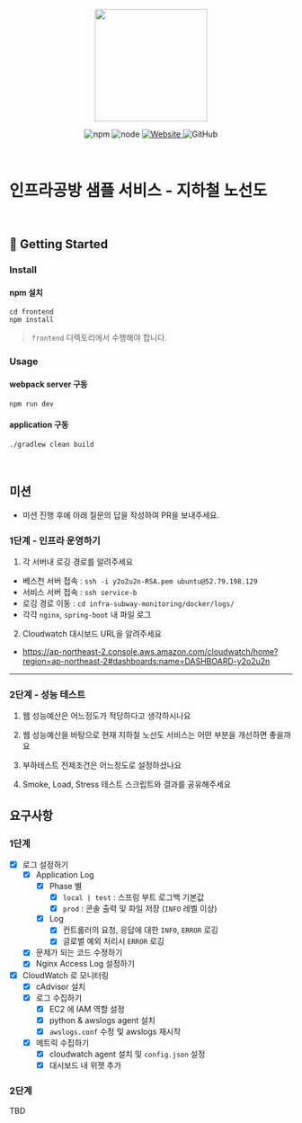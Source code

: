 <p align="center">
    <img width="200px;" src="https://raw.githubusercontent.com/woowacourse/atdd-subway-admin-frontend/master/images/main_logo.png"/>
</p>
<p align="center">
  <img alt="npm" src="https://img.shields.io/badge/npm-%3E%3D%205.5.0-blue">
  <img alt="node" src="https://img.shields.io/badge/node-%3E%3D%209.3.0-blue">
  <a href="https://edu.nextstep.camp/c/R89PYi5H" alt="nextstep atdd">
    <img alt="Website" src="https://img.shields.io/website?url=https%3A%2F%2Fedu.nextstep.camp%2Fc%2FR89PYi5H">
  </a>
  <img alt="GitHub" src="https://img.shields.io/github/license/next-step/atdd-subway-service">
</p>

<br>

# 인프라공방 샘플 서비스 - 지하철 노선도

<br>

## 🚀 Getting Started

### Install

#### npm 설치

```
cd frontend
npm install
```

> `frontend` 디렉토리에서 수행해야 합니다.

### Usage

#### webpack server 구동

```
npm run dev
```

#### application 구동

```
./gradlew clean build
```

<br>

## 미션

* 미션 진행 후에 아래 질문의 답을 작성하여 PR을 보내주세요.

### 1단계 - 인프라 운영하기

1. 각 서버내 로깅 경로를 알려주세요

- 베스천 서버 접속 : `ssh -i y2o2u2n-RSA.pem ubuntu@52.79.198.129`
- 서비스 서버 접속 : `ssh service-b`
- 로깅 경로 이동 : `cd infra-subway-monitoring/docker/logs/`
- 각각 `nginx`, `spring-boot` 내 파일 로그

2. Cloudwatch 대시보드 URL을 알려주세요

- https://ap-northeast-2.console.aws.amazon.com/cloudwatch/home?region=ap-northeast-2#dashboards:name=DASHBOARD-y2o2u2n

---

### 2단계 - 성능 테스트

1. 웹 성능예산은 어느정도가 적당하다고 생각하시나요

2. 웹 성능예산을 바탕으로 현재 지하철 노선도 서비스는 어떤 부분을 개선하면 좋을까요

3. 부하테스트 전제조건은 어느정도로 설정하셨나요

4. Smoke, Load, Stress 테스트 스크립트와 결과를 공유해주세요

## 요구사항

### 1단계

- [x] 로그 설정하기
    - [x] Application Log
        - [x] Phase 별
            - [x] `local | test` : 스프링 부트 로그백 기본값
            - [x] `prod` : 콘솔 출력 및 파일 저장 (`INFO` 레벨 이상)
        - [x] Log
            - [x] 컨트롤러의 요청, 응답에 대한 `INFO`, `ERROR` 로깅
            - [x] 글로벌 예외 처리시 `ERROR` 로깅
    - [x] 문제가 되는 코드 수정하기
    - [x] Nginx Access Log 설정하기
- [x] CloudWatch 로 모니터링
    - [x] cAdvisor 설치
    - [x] 로그 수집하기
        - [x] EC2 에 IAM 역할 설정
        - [x] python & awslogs agent 설치
        - [x] `awslogs.conf` 수정 및 awslogs 재시작
    - [x] 메트릭 수집하기
      - [x] cloudwatch agent 설치 및 `config.json` 설정
      - [x] 대시보드 내 위젯 추가

### 2단계

TBD
